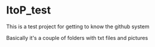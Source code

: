 # ItoP_test

This is a test project for getting to know the github system

Basically it's a couple of folders with txt files and pictures